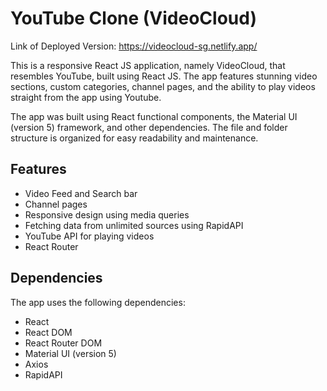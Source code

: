 # YouTube Clone (VideoCloud)

Link of Deployed Version: https://videocloud-sg.netlify.app/

This is a responsive React JS application, namely VideoCloud, that resembles YouTube, built using React JS. The app features stunning video sections, custom categories, channel pages, and the ability to play videos straight from the app using Youtube.

The app was built using React functional components, the Material UI (version 5) framework, and other dependencies. The file and folder structure is organized for easy readability and maintenance.

## Features

- Video Feed and Search bar
- Channel pages
- Responsive design using media queries
- Fetching data from unlimited sources using RapidAPI
- YouTube API for playing videos
- React Router 

## Dependencies

The app uses the following dependencies:

- React
- React DOM
- React Router DOM
- Material UI (version 5)
- Axios
- RapidAPI
